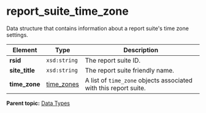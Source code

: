 # report\_suite\_time\_zone

Data structure that contains information about a report suite's time zone settings.

|Element|Type|Description|
|-------|----|-----------|
|**rsid** |`xsd:string` | The report suite ID. |
|**site\_title** |`xsd:string` | The report suite friendly name. |
|**time\_zone** |[time\_zones](r_time_zones.md#) | A list of `time_zone` objects associated with this report suite. |

**Parent topic:** [Data Types](../data_types/c_datatypes.md)


